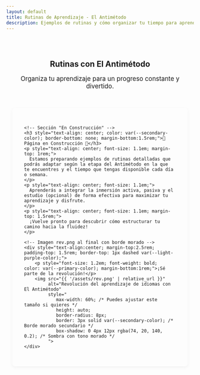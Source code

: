 ```yaml
---
layout: default
title: Rutinas de Aprendizaje - El Antimétodo
description: Ejemplos de rutinas y cómo organizar tu tiempo para aprender idiomas con El Antimétodo según tu etapa y disponibilidad. (En construcción)
---
```


<main style="max-width: 800px; margin: 0 auto; padding: 0 1rem;">

  <section style="text-align: center; padding: 2rem 1rem;">
    <h1>Rutinas con El Antimétodo</h1>
    <p class="subtitle" style="font-size: 1.2em; color: var(--secondary-color);">Organiza tu aprendizaje para un progreso constante y divertido.</p>
  </section>

  <section style="margin-bottom: 3rem; padding: 2rem; background-color: var(--card-background); border-radius: 8px; box-shadow: 0 3px 10px rgba(0,0,0,0.05);">
    
    <!-- Sección "En Construcción" -->
    <h3 style="text-align: center; color: var(--secondary-color); border-bottom: none; margin-bottom:1.5rem;">🚧 Página en Construcción 🚧</h3>
    <p style="text-align: center; font-size: 1.1em; margin-top: 1rem;">
      Estamos preparando ejemplos de rutinas detalladas que podrás adaptar según la etapa del Antimétodo en la que te encuentres y el tiempo que tengas disponible cada día o semana.
    </p>
    <p style="text-align: center; font-size: 1.1em;">
      Aprenderás a integrar la inmersión activa, pasiva y el estudio (opcional) de forma efectiva para maximizar tu aprendizaje y disfrute.
    </p>
    <p style="text-align: center; font-size: 1.1em; margin-top: 1.5rem;">
      ¡Vuelve pronto para descubrir cómo estructurar tu camino hacia la fluidez!
    </p>
    
    <!-- Imagen rev.png al final con borde morado -->
    <div style="text-align:center; margin-top:2.5rem; padding-top: 1.5rem; border-top: 1px dashed var(--light-purple-color);">
        <p style="font-size: 1.2em; font-weight: bold; color: var(--primary-color); margin-bottom:1rem;">¡Sé parte de la revolución!</p>
        <img src="{{ '/assets/rev.png' | relative_url }}" 
             alt="Revolución del aprendizaje de idiomas con El Antimétodo" 
             style="
                max-width: 60%; /* Puedes ajustar este tamaño si quieres */
                height: auto;
                border-radius: 8px;
                border: 3px solid var(--secondary-color); /* Borde morado secundario */
                box-shadow: 0 4px 12px rgba(74, 20, 140, 0.2); /* Sombra con tono morado */
             ">
    </div>
  </section>

</main>
